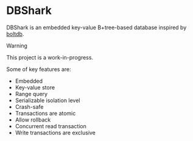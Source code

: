 # DBShark

DBShark is an embedded key-value B+tree-based database inspired by [boltdb](https://github.com/boltdb/bolt).

> [!WARNING]
> This project is a work-in-progress.

Some of key features are:
- Embedded
- Key-value store
- Range query
- Serializable isolation level
- Crash-safe
- Transactions are atomic
- Allow rollback
- Concurrent read transaction
- Write transactions are exclusive
